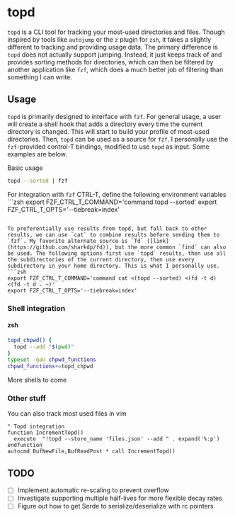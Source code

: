 # topd

`topd` is a CLI tool for tracking your most-used directories and files. Though inspired by tools like `autojump` or the `z` plugin for `zsh`, it takes a slightly different to tracking and providing usage data. The primary difference is `topd` does not actually support jumping. Instead, it just keeps track of and provides sorting methods for directories, which can then be filtered by another application like `fzf`, which does a much better job of filtering than something I can write.  


## Usage

`topd` is primarily designed to interface with `fzf`. For general usage, a user will create a shell hook that adds a directory every time the current directory is changed. This will start to build your profile of most-used directories. Then, `topd` can be used as a source for `fzf`. I personally use the `fzf`-provided control-T bindings, modified to use `topd` as input. Some examples are below.

Basic usage
```sh
topd --sorted | fzf
```

For integration with `fzf` CTRL-T, define the following environment variables ```zsh
export FZF_CTRL_T_COMMAND='command topd --sorted'
export FZF_CTRL_T_OPTS='--tiebreak=index'
```

To preferentially use results from topd, but fall back to other results, we can use `cat` to combine results before sending them to `fzf`. My favorite alternate source is `fd` ([link](https://github.com/sharkdp/fd)), but the more common `find` can also be used. The following options first use `topd` results, then use all the subdirectories of the current directory, then use every subdirectory in your home directory. This is what I personally use.
```zsh
export FZF_CTRL_T_COMMAND='command cat <(topd --sorted) <(fd -t d) <(fd -t d . ~)'
export FZF_CTRL_T_OPTS='--tiebreak=index'
```

### Shell integration

#### zsh

```zsh
topd_chpwd() {
  topd --add "$(pwd)"
}
typeset -gaU chpwd_functions
chpwd_functions+=topd_chpwd
```

More shells to come

### Other stuff

You can also track most used files in vim
```viml
" Topd integration
function IncrementTopd()
  execute  "!topd --store_name 'files.json' --add " . expand('%:p')
endfunction
autocmd BufNewFile,BufReadPost * call IncrementTopd()
```


## TODO 

- [ ] Implement automatic re-scaling to prevent overflow
- [ ] Investigate supporting multiple half-lives for more flexible decay rates
- [ ] Figure out how to get Serde to serialize/deserialize with rc pointers
